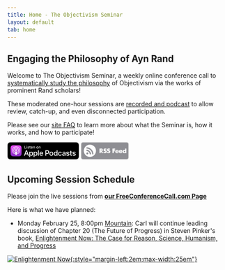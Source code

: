 ```yaml
---
title: Home - The Objectivism Seminar
layout: default
tab: home
---
```



Engaging the Philosophy of Ayn Rand
-----------------------------------
Welcome to The Objectivism Seminar, a weekly online conference call to
[systematically study the philosophy](/about "About the Objectivism Seminar")
of Objectivism via the works of prominent Rand scholars!

These moderated one-hour sessions are [recorded and podcast](/archives "Session Recording Archives")
to allow review, catch-up, and even disconnected participation.

Please see our [site FAQ](/faq "Frequently Asked Questions")
to learn more about what the Seminar is, how it works, and how to participate!

<a href="https://itunes.apple.com/us/podcast/id1450447550?mt=2&ls=1" title="subscribe to this podcast in itunes" target="_blank"><img src="/assets/images/itunes-podcast-badge.svg" height="40" /></a>
<a href="/archives/rss.xml" title="subscribe to this feed" target="_blank"><img src="/assets/images/rss-feed-badge.png" height="40" /></a>

Upcoming Session Schedule
-------------------------
Please join the live sessions from
[**our FreeConferenceCall.com Page**](https://www.freeconferencecall.com/join/objectivismseminar "The Objectivism Seminar at FreeConferenceCall.com")

Here is what we have planned:

* Monday February 25,
  8:00pm [Mountain][mtn]:
  Carl will
  continue leading 
  discussion of Chapter 20 (The Future of Progress)
  in Steven Pinker's book, [Enlightenment Now: The Case for Reason, Science, Humanism, and Progress][book]

[![Enlightenment Now][cover]{:style="margin-left:2em;max-width:25em"}][book]

[cover]:    https://images-na.ssl-images-amazon.com/images/I/51Z212TCk%2BL._SX327_BO1,204,203,200_.jpg
[book]:     https://amzn.to/2H6TwL5
[mtn]:      http://wwp.greenwichmeantime.com/time-zone/usa/mountain-time/
